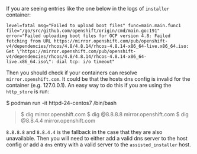 If you are seeing entries like the one below in the logs of `installer` container:

```
level=fatal msg="Failed to upload boot files" func=main.main.func1 file="/go/src/github.com/openshift/origin/cmd/main.go:191" error="Failed uploading boot files for OCP version 4.8: Failed fetching from URL https://mirror.openshift.com/pub/openshift-v4/dependencies/rhcos/4.8/4.8.14/rhcos-4.8.14-x86_64-live.x86_64.iso: Get \"https://mirror.openshift.com/pub/openshift-v4/dependencies/rhcos/4.8/4.8.14/rhcos-4.8.14-x86_64-live.x86_64.iso\": dial tcp: i/o timeout"
```
Then you should check if your containers can resolve `mirror.openshift.com`.
It could be that the hosts dns config is invalid for the container (e.g. 127.0.0.1).
An easy way to do this if you are using the `http_store` is run:

$ podman run -it httpd-24-centos7 /bin/bash
> $ dig mirror.openshift.com
> $ dig @8.8.8.8 mirror.openshift.com
> $ dig @8.8.4.4 mirror.openshift.com

`8.8.8.8` and `8.8.4.4` is the fallback in the case that they are also unavailable. 
Then you will need to either add a valid dns server to the host config or add a `dns` entry with a valid server to the `assisted_installer` host.
